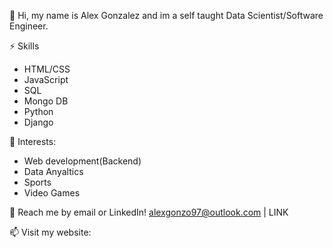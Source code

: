 👋 Hi, my name is Alex Gonzalez and im a self taught Data Scientist/Software Engineer. 
 
 ⚡ Skills
 - HTML/CSS
 - JavaScript
 - SQL
 - Mongo DB
 - Python
 - Django

🌱 Interests:
- Web development(Backend)
- Data Anyaltics
- Sports
- Video Games

💬 Reach me by email or LinkedIn! alexgonzo97@outlook.com | LINK

📫 Visit my website:



<!---
spon7ge/spon7ge is a ✨ special ✨ repository because its `README.md` (this file) appears on your GitHub profile.
You can click the Preview link to take a look at your changes.
--->
